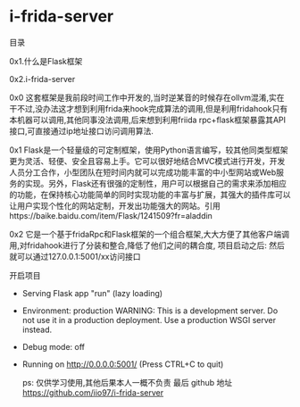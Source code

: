 # i-frida-server
目录

0x1.什么是Flask框架

0x2.i-frida-server


 0x0
   这套框架是我前段时间工作中开发的,当时逆某音的时候存在ollvm混淆,实在干不过,没办法这才想到利用frida来hook完成算法的调用,但是利用fridahook只有本机器可以调用,其他同事没法调用,后来想到利用friida rpc+flask框架暴露其API接口,可直接通过ip地址接口访问调用算法.


 0x1
    Flask是一个轻量级的可定制框架，使用Python语言编写，较其他同类型框架更为灵活、轻便、安全且容易上手。它可以很好地结合MVC模式进行开发，开发人员分工合作，小型团队在短时间内就可以完成功能丰富的中小型网站或Web服务的实现。另外，Flask还有很强的定制性，用户可以根据自己的需求来添加相应的功能，在保持核心功能简单的同时实现功能的丰富与扩展，其强大的插件库可以让用户实现个性化的网站定制，开发出功能强大的网站。引用https://baike.baidu.com/item/Flask/1241509?fr=aladdin


  0x2
   它是一个基于fridaRpc和Flask框架的一个组合框架,大大方便了其他客户端调用,对fridahook进行了分装和整合,降低了他们之间的耦合度,
   项目启动之后:
   然后就可以通过127.0.0.1:5001/xx访问接口


开启项目

 * Serving Flask app "run" (lazy loading)
 * Environment: production
   WARNING: This is a development server. Do not use it in a production deployment.
   Use a production WSGI server instead.
 * Debug mode: off
 * Running on http://0.0.0.0:5001/ (Press CTRL+C to quit)


   ps:
             仅供学习使用,其他后果本人一概不负责
             最后 github 地址    https://github.com/iio97/i-frida-server
